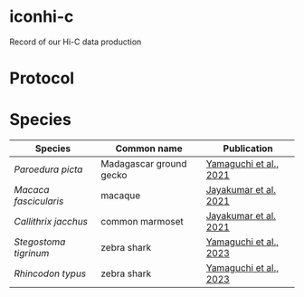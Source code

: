 # iconhi-c
Record of our Hi-C data production

# Protocol


# Species

| Species | Common name | Publication |
|----|----|----|
|*Paroedura picta*|Madagascar ground gecko|[Yamaguchi et al., 2021](https://onlinelibrary.wiley.com/doi/full/10.1111/mec.16146)|
| *Macaca fascicularis*| macaque |[Jayakumar et al. 2021](https://www.nature.com/articles/s41597-021-00935-6)|
| *Callithrix jacchus* | common marmoset|[Jayakumar et al. 2021](https://www.nature.com/articles/s41597-021-00935-6)|
| *Stegostoma tigrinum* | zebra shark | [Yamaguchi et al., 2023](https://genome.cshlp.org/content/early/2023/08/17/gr.276840.122.abstract)|
| *Rhincodon typus* | zebra shark | [Yamaguchi et al., 2023](https://genome.cshlp.org/content/early/2023/08/17/gr.276840.122.abstract)|
